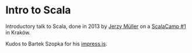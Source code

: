 Intro to Scala
==============

Introductory talk to Scala, done in 2013 by [Jerzy Müller](http://github.com/Kwestor) on a [ScalaCamp #1](http://scalacamp.pl/) in Kraków.

Kudos to Bartek Szopka for his [impress.js](https://github.com/bartaz/impress.js).
